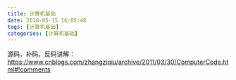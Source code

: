 ```yaml
---
title: 计算机基础
date: 2018-05-15 16:05:48
tags: [计算机基础]
categories: [计算机基础]
---
```


源码，补码，反码讲解：
https://www.cnblogs.com/zhangziqiu/archive/2011/03/30/ComputerCode.html#!comments